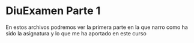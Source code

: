 # DiuExamen Parte 1
En estos archivos podremos ver la primera parte en la que narro 
como ha sido la asignatura y lo que me ha aportado en este curso 